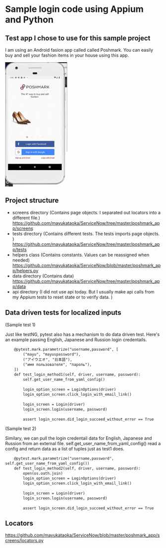 
# Sample login code using Appium and Python

## Test app I chose to use for this sample project
I am using an Android fasion app called called Poshmark.  You can easily buy and sell your fashion items in your house using this app. 


<img src="poshmark_app/poshm_login_1.png" width="200" height="400">

## Project structure 

-  screens directory (Contains page objects. I separated out locators into a different file.) https://github.com/mayukataoka/ServiceNow/tree/master/poshmark_app/screens
-  tests directory  (Contains different tests. The tests imports page objects. ) https://github.com/mayukataoka/ServiceNow/tree/master/poshmark_app/tests
-  helpers class (Contains constants.  Values can be reassigned when needed) https://github.com/mayukataoka/ServiceNow/blob/master/poshmark_app/helpers.py
-  data directory (Contains data) https://github.com/mayukataoka/ServiceNow/tree/master/poshmark_app/data
-  api directory (I did not use api today. But I usually make api calls from my Appium tests to reset state or to verify data. )

## Data driven tests for localized inputs

(Sample test 1)

Just like testNG, pytest also has a mechanism to do data driven test. Here's an example passing English, Japanese and Russion login credentails. 

```
    @pytest.mark.parametrize("username,password", [
        ("mayu", "mayuspassword"),
        ("アイウエオ", "日本語"),
        ("имя пользователя", "пароль"),
    ])
    def test_login_method1(self, driver, username, password):
        self.get_user_name_from_yaml_config()

        login_option_screen = LoginOptions(driver)
        login_option_screen.click_login_with_email_link()

        login_screen = Login(driver)
        login_screen.login(username, password)

        assert login_screen.did_login_succeed_without_error == True
```

(Sample test 2)

Similary, we can pull the login credentail data for English, Japanese and Russion from an external file. 
self.get_user_name_from_yaml_config() read a config and return data as a list of tuples just as test1 does.


```
    @pytest.mark.parametrize("username,password", self.get_user_name_from_yaml_config())
    def test_login_method2(self, driver, username, password):
        open(os.oath.join)
        login_option_screen = LoginOptions(driver)
        login_option_screen.click_login_with_email_link()

        login_screen = Login(driver)
        login_screen.login(username, password)

        assert login_screen.did_login_succeed_without_error == True
```

## Locators
https://github.com/mayukataoka/ServiceNow/blob/master/poshmark_app/screens/locators.py

